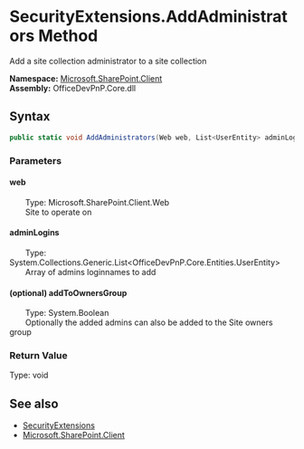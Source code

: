 # SecurityExtensions.AddAdministrators Method  
 Add a site collection administrator to a site collection   

**Namespace:** [Microsoft.SharePoint.Client](Microsoft.SharePoint.Client.md)  
**Assembly:** OfficeDevPnP.Core.dll  
## Syntax
```C#
public static void AddAdministrators(Web web, List<UserEntity> adminLogins, Boolean addToOwnersGroup)
```
### Parameters
#### web  
&emsp;&emsp;Type: Microsoft.SharePoint.Client.Web  
&emsp;&emsp;Site to operate on  

  

#### adminLogins  
&emsp;&emsp;Type: System.Collections.Generic.List&lt;OfficeDevPnP.Core.Entities.UserEntity&gt;  
&emsp;&emsp;Array of admins loginnames to add  

  

#### (optional) addToOwnersGroup  
&emsp;&emsp;Type: System.Boolean  
&emsp;&emsp;Optionally the added admins can also be added to the Site owners group  

  

### Return Value
Type: void  

## See also
- [SecurityExtensions](Microsoft.SharePoint.Client.SecurityExtensions.md) 
- [Microsoft.SharePoint.Client](Microsoft.SharePoint.Client.md) 
